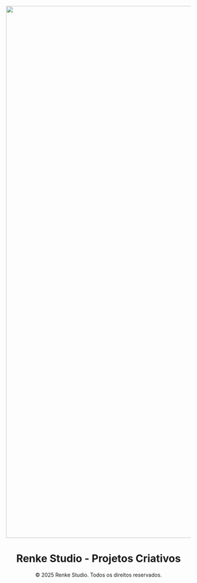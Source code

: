 <p align="center">
  <img width="1450" src="https://media.licdn.com/dms/image/v2/C4D1BAQEcyHdCMbPZFA/company-background_10000/company-background_10000/0/1618320361702/renke_criative_studio_cover?e=1749520800&v=beta&t=4Rslqf4LdfVIrZ79EwRYDl8JnmrP30sg6QGPcerTT60" alt="Renke Studio Banner" width="1450">
</p>
<h1 align="center">Renke Studio - Projetos Criativos</h1>

<p align="center">
  © 2025 Renke Studio. Todos os direitos reservados.
</p>
